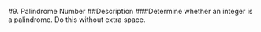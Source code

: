#9. Palindrome Number
##Description
###Determine whether an integer is a palindrome. Do this without extra space.
